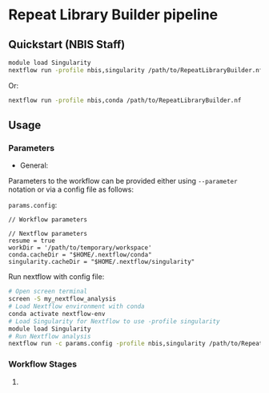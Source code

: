 # Repeat Library Builder pipeline

## Quickstart (NBIS Staff)

```bash
module load Singularity
nextflow run -profile nbis,singularity /path/to/RepeatLibraryBuilder.nf
```

Or:
```bash
nextflow run -profile nbis,conda /path/to/RepeatLibraryBuilder.nf
```


## Usage

### Parameters

- General:

Parameters to the workflow can be provided either using `--parameter` notation or via a config file as follows:

`params.config`:
```
// Workflow parameters

// Nextflow parameters
resume = true
workDir = '/path/to/temporary/workspace'
conda.cacheDir = "$HOME/.nextflow/conda"
singularity.cacheDir = "$HOME/.nextflow/singularity"
```

Run nextflow with config file:
```bash
# Open screen terminal
screen -S my_nextflow_analysis
# Load Nextflow environment with conda
conda activate nextflow-env
# Load Singularity for Nextflow to use -profile singularity
module load Singularity
# Run Nextflow analysis
nextflow run -c params.config -profile nbis,singularity /path/to/RepeatLibraryBuilder.nf
```

### Workflow Stages

1.
